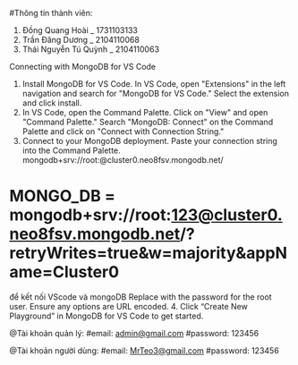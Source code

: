 #Thông tin thành viên:
1. Đồng Quang Hoài _ 1731103133
2. Trần Đăng Dương _ 2104110068
3. Thái Nguyễn Tú Quỳnh _ 2104110063


Connecting with MongoDB for VS Code
1. Install MongoDB for VS Code.
In VS Code, open "Extensions" in the left navigation and search for "MongoDB for VS Code." Select the extension and click install.
2. In VS Code, open the Command Palette.
Click on "View" and open "Command Palette."
Search "MongoDB: Connect" on the Command Palette and click on "Connect with Connection String."
3. Connect to your MongoDB deployment.
Paste your connection string into the Command Palette.
mongodb+srv://root:<password>@cluster0.neo8fsv.mongodb.net/
# MONGO_DB = mongodb+srv://root:123@cluster0.neo8fsv.mongodb.net/?retryWrites=true&w=majority&appName=Cluster0
để kết nối VScode và mongoDB
Replace <password> with the password for the root user. Ensure any options are URL encoded. 
4. Click “Create New Playground” in MongoDB for VS Code to get started.

@Tài khoản quản lý:
#email: admin@gmail.com
#password: 123456

@Tài khoản người dùng:
#email: MrTeo3@gmail.com
#password: 123456


